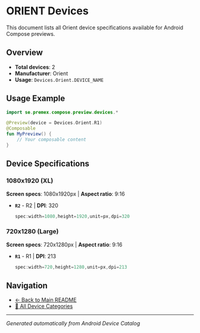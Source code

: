 # ORIENT Devices

This document lists all Orient device specifications available for Android Compose previews.

## Overview

- **Total devices**: 2
- **Manufacturer**: Orient
- **Usage**: `Devices.Orient.DEVICE_NAME`

## Usage Example

```kotlin
import se.premex.compose.preview.devices.*

@Preview(device = Devices.Orient.R1)
@Composable
fun MyPreview() {
    // Your composable content
}
```

## Device Specifications

### 1080x1920 (XL)

**Screen specs**: 1080x1920px | **Aspect ratio**: 9:16

- **`R2`** - R2 | **DPI**: 320
  ```kotlin
  spec:width=1080,height=1920,unit=px,dpi=320
  ```

### 720x1280 (Large)

**Screen specs**: 720x1280px | **Aspect ratio**: 9:16

- **`R1`** - R1 | **DPI**: 213
  ```kotlin
  spec:width=720,height=1280,unit=px,dpi=213
  ```

## Navigation

- [← Back to Main README](../../README.md)
- [📱 All Device Categories](../README.md)

---
*Generated automatically from Android Device Catalog*
